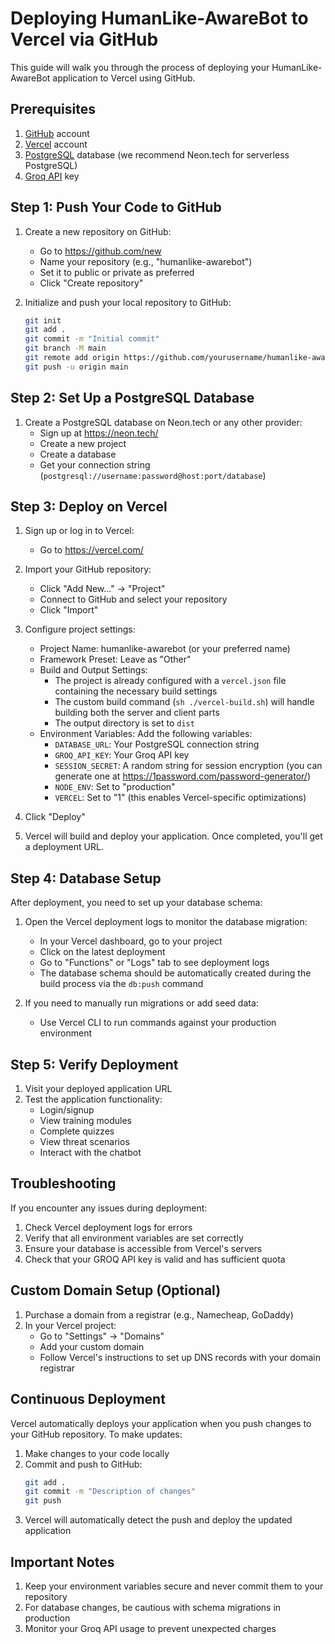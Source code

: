 # Deploying HumanLike-AwareBot to Vercel via GitHub

This guide will walk you through the process of deploying your HumanLike-AwareBot application to Vercel using GitHub.

## Prerequisites

1. [GitHub](https://github.com/) account
2. [Vercel](https://vercel.com/) account
3. [PostgreSQL](https://neon.tech/) database (we recommend Neon.tech for serverless PostgreSQL)
4. [Groq API](https://console.groq.com/) key

## Step 1: Push Your Code to GitHub

1. Create a new repository on GitHub:
   - Go to https://github.com/new
   - Name your repository (e.g., "humanlike-awarebot")
   - Set it to public or private as preferred
   - Click "Create repository"

2. Initialize and push your local repository to GitHub:
   ```bash
   git init
   git add .
   git commit -m "Initial commit"
   git branch -M main
   git remote add origin https://github.com/yourusername/humanlike-awarebot.git
   git push -u origin main
   ```

## Step 2: Set Up a PostgreSQL Database

1. Create a PostgreSQL database on Neon.tech or any other provider:
   - Sign up at https://neon.tech/
   - Create a new project
   - Create a database
   - Get your connection string (`postgresql://username:password@host:port/database`)

## Step 3: Deploy on Vercel

1. Sign up or log in to Vercel:
   - Go to https://vercel.com/

2. Import your GitHub repository:
   - Click "Add New..." -> "Project"
   - Connect to GitHub and select your repository
   - Click "Import"

3. Configure project settings:
   - Project Name: humanlike-awarebot (or your preferred name)
   - Framework Preset: Leave as "Other"
   - Build and Output Settings: 
     * The project is already configured with a `vercel.json` file containing the necessary build settings
     * The custom build command (`sh ./vercel-build.sh`) will handle building both the server and client parts
     * The output directory is set to `dist`
   - Environment Variables: Add the following variables:
     * `DATABASE_URL`: Your PostgreSQL connection string
     * `GROQ_API_KEY`: Your Groq API key
     * `SESSION_SECRET`: A random string for session encryption (you can generate one at https://1password.com/password-generator/)
     * `NODE_ENV`: Set to "production"
     * `VERCEL`: Set to "1" (this enables Vercel-specific optimizations)

4. Click "Deploy"

5. Vercel will build and deploy your application. Once completed, you'll get a deployment URL.

## Step 4: Database Setup

After deployment, you need to set up your database schema:

1. Open the Vercel deployment logs to monitor the database migration:
   - In your Vercel dashboard, go to your project
   - Click on the latest deployment
   - Go to "Functions" or "Logs" tab to see deployment logs
   - The database schema should be automatically created during the build process via the `db:push` command

2. If you need to manually run migrations or add seed data:
   - Use Vercel CLI to run commands against your production environment

## Step 5: Verify Deployment

1. Visit your deployed application URL
2. Test the application functionality:
   - Login/signup
   - View training modules
   - Complete quizzes
   - View threat scenarios
   - Interact with the chatbot

## Troubleshooting

If you encounter any issues during deployment:

1. Check Vercel deployment logs for errors
2. Verify that all environment variables are set correctly
3. Ensure your database is accessible from Vercel's servers
4. Check that your GROQ API key is valid and has sufficient quota

## Custom Domain Setup (Optional)

1. Purchase a domain from a registrar (e.g., Namecheap, GoDaddy)
2. In your Vercel project:
   - Go to "Settings" -> "Domains"
   - Add your custom domain
   - Follow Vercel's instructions to set up DNS records with your domain registrar

## Continuous Deployment

Vercel automatically deploys your application when you push changes to your GitHub repository. To make updates:

1. Make changes to your code locally
2. Commit and push to GitHub:
   ```bash
   git add .
   git commit -m "Description of changes"
   git push
   ```
3. Vercel will automatically detect the push and deploy the updated application

## Important Notes

1. Keep your environment variables secure and never commit them to your repository
2. For database changes, be cautious with schema migrations in production
3. Monitor your Groq API usage to prevent unexpected charges